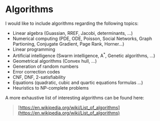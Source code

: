 # Algorithms

I would like to include algorithms regarding the following topics:

- Linear algebra (Guassian, RREF, Jacobi, determinants, ...)
- Numerical computing (PDE, ODE, Poisson, Social Networks, Graph Partioning, Conjugate Gradient, Page Rank, Horner...)
- Linear programming
- Artificial intelligence (Swarm intelligence, A<sup>*</sup>, Genetic algorithms, ...)
- Geometrical algorithms (Convex hull, ...)
- Generation of random numbers
- Error correction codes
- CNF, DNF, 2-satisfiability
- Equations (quadratic, cubic and quartic equations formulas ...)
- Heuristics to NP-complete problems


A more exhaustive list of interesting algorithms can be found here:

> [https://en.wikipedia.org/wiki/List_of_algorithms](https://en.wikipedia.org/wiki/List_of_algorithms)